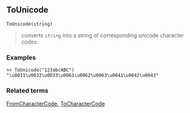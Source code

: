 ## ToUnicode

```
ToUnicode(string)
```

> converts `string` into a string of corresponding unicode character codes.

 
### Examples

```
>> ToUnicode("123abcABC")
"\u0031\u0032\u0033\u0061\u0062\u0063\u0041\u0042\u0043"
```

### Related terms 
[FromCharacterCode](FromCharacterCode.md), [ToCharacterCode](ToCharacterCode.md)